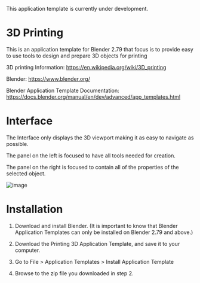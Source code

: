 This application template is currently under development.

# 3D Printing 

This is an application template for Blender 2.79 that focus is to provide easy to use tools to design and prepare 3D objects for printing

3D printing Information: https://en.wikipedia.org/wiki/3D_printing

Blender: https://www.blender.org/

Blender Application Template Documentation: https://docs.blender.org/manual/en/dev/advanced/app_templates.html

# Interface

The Interface only displays the 3D viewport making it as easy to navigate as possible.

The panel on the left is focused to have all tools needed for creation.

The panel on the right is focused to contain all of the properties of the selected object.

![image](https://user-images.githubusercontent.com/34818078/34656868-b0b88aaa-f3d4-11e7-87b5-410382542d6b.png)


# Installation

1. Download and install Blender. (It is important to know that Blender Application Templates can only be installed on Blender 2.79 and above.)

2. Download the Printing 3D Application Template, and save it to your computer.

3. Go to File > Application Templates > Install Application Template

4. Browse to the zip file you downloaded in step 2.
